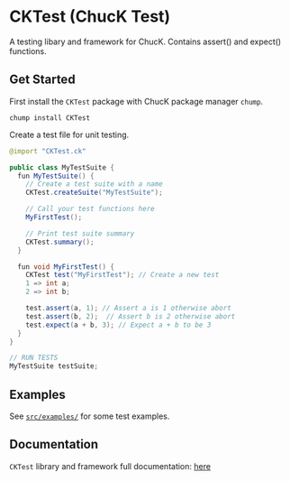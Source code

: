 # CKTest (ChucK Test)

A testing libary and framework for ChucK. Contains assert() and expect() functions.

## Get Started

First install the `CKTest` package with ChucK package manager `chump`.

```
chump install CKTest
```

Create a test file for unit testing.

```java
@import "CKTest.ck"

public class MyTestSuite {
  fun MyTestSuite() {
    // Create a test suite with a name
    CKTest.createSuite("MyTestSuite");

    // Call your test functions here
    MyFirstTest();

    // Print test suite summary
    CKTest.summary();
  }

  fun void MyFirstTest() {
    CKTest test("MyFirstTest"); // Create a new test
    1 => int a;
    2 => int b;

    test.assert(a, 1); // Assert a is 1 otherwise abort
    test.assert(b, 2);  // Assert b is 2 otherwise abort
    test.expect(a + b, 3); // Expect a + b to be 3
  }
}

// RUN TESTS
MyTestSuite testSuite;
```

## Examples

See [`src/examples/`](./src/examples/) for some test examples.

## Documentation

`CKTest` library and framework full documentation:
[here](https://ccrma.stanford.edu/~tzfeng/projects/chuck-test/docs/test.html#Test)
